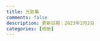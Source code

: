```yaml
---
title: 光影集
comments: false
description: 更新日期：2023年2月2日
categories: [相册]
---
```



<div id="0xje8cj39d0e" class="justified-gallery tile-galery"></div>
